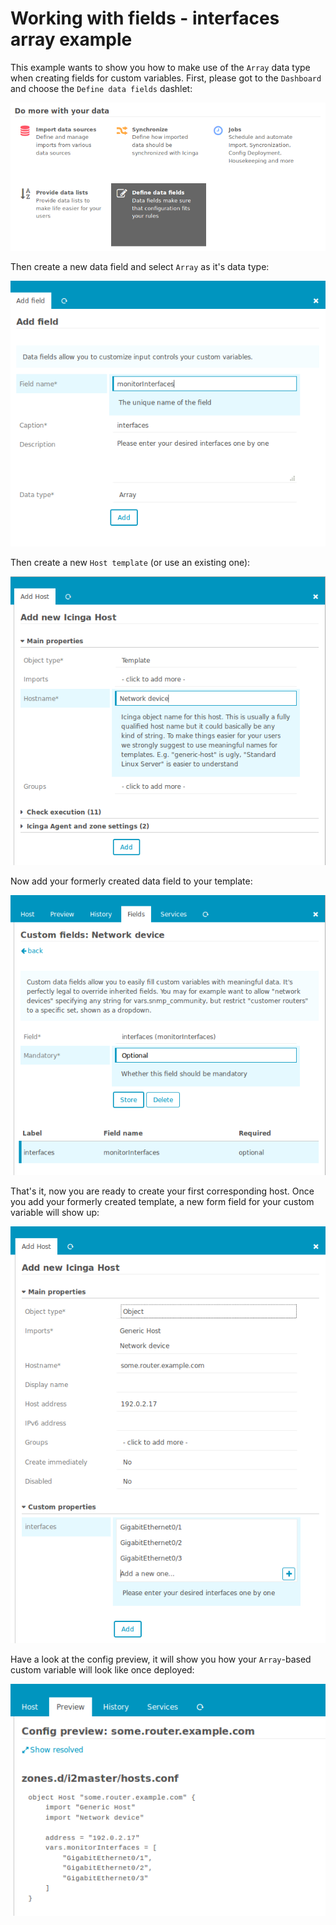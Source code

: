<a id="Fields-example-interfaces-array"></a>Working with fields - interfaces array example
==============================================

This example wants to show you how to make use of the `Array` data type
when creating fields for custom variables. First, please got to the `Dashboard`
and choose the `Define data fields` dashlet:

![Dashboard - Define data fields](screenshot/director/14_fields-for-interfaces/141_define_datafields.png)

Then create a new data field and select `Array` as it's data type:

![Define data field - Array](screenshot/director/14_fields-for-interfaces/142_add_datafield.png)

Then create a new `Host template` (or use an existing one):

![Define host template](screenshot/director/14_fields-for-interfaces/143_add_host_template.png)

Now add your formerly created data field to your template:

![Add field to template](screenshot/director/14_fields-for-interfaces/144_add_template_field.png)

That's it, now you are ready to create your first corresponding host. Once
you add your formerly created template, a new form field for your custom
variable will show up:

![Create host with given field](screenshot/director/14_fields-for-interfaces/145_create_host.png)

Have a look at the config preview, it will show you how your `Array`-based
custom variable will look like once deployed:

![Host config preview with Array](screenshot/director/14_fields-for-interfaces/146_config_preview.png)
